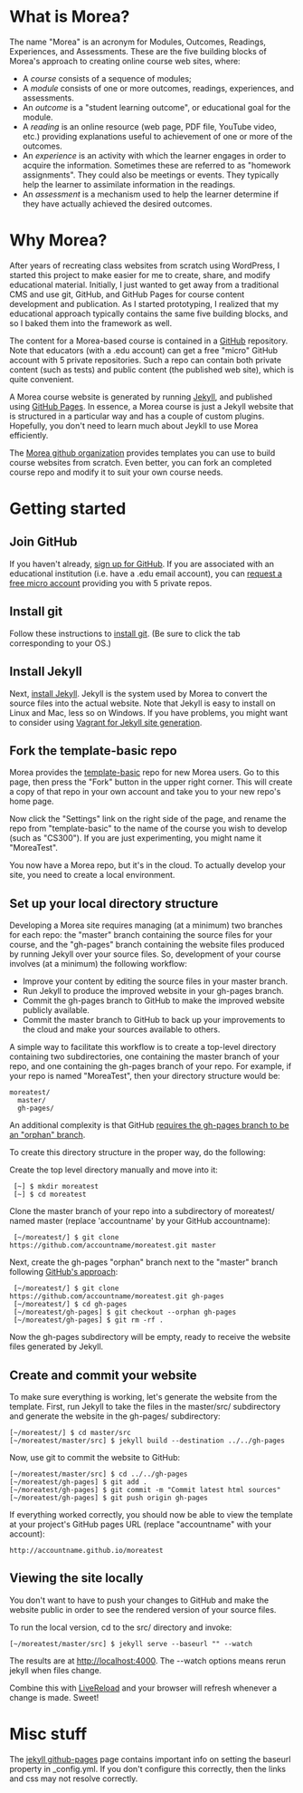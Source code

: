 What is Morea?
==============

The name "Morea" is an acronym for Modules, Outcomes, Readings, Experiences, and Assessments. These are
the five building blocks of Morea's approach to creating online course web sites, where:

* A *course* consists of a sequence of modules;
* A *module* consists of one or more outcomes, readings, experiences, and assessments.
* An *outcome* is a "student learning outcome", or educational goal for the module.
* A *reading* is an online resource (web page, PDF file, YouTube video, etc.) providing explanations useful to
achievement of one or more of the outcomes.
* An *experience* is an activity with which the learner engages in order to acquire the information. Sometimes these
are referred to as "homework assignments".  They could also be meetings or events. They typically help the learner
to assimilate information in the readings.
* An *assessment* is a mechanism used to help the learner determine if they have actually achieved the desired outcomes.

Why Morea?
==========

After years of recreating class websites from scratch using WordPress, I started this project to make easier for
me to create, share, and modify educational material. Initially, I just wanted to get away from a traditional CMS
and use git, GitHub, and GitHub Pages for course content development and publication.  As I started prototyping, I realized that my educational approach typically
contains the same five building blocks, and so I baked them into the framework as well.

The content for a Morea-based course is contained in a [GitHub](http://github.com) repository.  Note that educators (with a .edu account) can get a
free "micro" GitHub account with 5 private repositories. Such a repo can contain both private content (such as tests) and
 public content (the published web site), which is quite convenient.

A Morea course website is generated by running [Jekyll](http://jekyllrb.com), and published using [GitHub Pages](http://pages.github.com/).
In essence, a Morea course is just a Jekyll website that is structured in a particular way and has a couple of custom plugins.
Hopefully, you don't need to learn much about Jeykll to use Morea efficiently.

The [Morea github organization](http://morea-doc.github.io) provides templates you can use to build course websites from scratch.  Even better,
you can fork an completed course repo and modify it to suit your own course needs.

Getting started
===============

Join GitHub
-----------

If you haven't already, [sign up for GitHub](https://help.github.com/articles/signing-up-for-a-new-github-account).
If you are associated with an educational institution (i.e. have a .edu email account), you can [request a free micro account](https://education.github.com/) providing you with 5 private repos.

Install git
-----------

Follow these instructions to [install git](https://help.github.com/articles/set-up-git). (Be sure to click the tab corresponding to your OS.)

Install Jekyll
--------------

Next, [install Jekyll](http://jekyllrb.com/docs/installation/). Jekyll is the system used by Morea to convert the source
files into the actual website. Note that Jekyll is easy to install on Linux and Mac, less so on Windows.
If you have problems, you might want to consider using [Vagrant for Jekyll site generation](http://dwradcliffe.com/2013/04/12/vagrant-to-compile-jekyll.html).

Fork the template-basic repo
----------------------------

Morea provides the [template-basic](https://github.com/morea-doc/template-basic) repo for new Morea users. Go to this page,
then press the "Fork" button in the upper right corner.  This will create a copy of that repo in your own account and
take you to your new repo's home page.

Now click the "Settings" link on the right side of the page, and rename the repo from "template-basic"
to the name of the course you wish to develop (such as "CS300").  If you are just experimenting, you might name
it "MoreaTest".

You now have a Morea repo, but it's in the cloud. To actually develop your site, you need to create a local environment.

Set up your local directory structure
-------------------------------------

Developing a Morea site requires managing (at a minimum) two branches for each repo: the "master" branch containing the source
files for your course, and the "gh-pages" branch containing the website files produced by running Jekyll over your
source files. So, development of your course involves (at a minimum) the following workflow:

  * Improve your content by editing the source files in your master branch.
  * Run Jekyll to produce the improved website in your gh-pages branch.
  * Commit the gh-pages branch to GitHub to make the improved website publicly available.
  * Commit the master branch to GitHub to back up your improvements to the cloud and make your sources available to others.

A simple way to facilitate this workflow is to create a top-level directory containing two subdirectories, one
containing the master branch of your repo, and one containing the gh-pages branch of your repo. For example, if your repo is
named "MoreaTest", then your directory structure would be:

    moreatest/
      master/
      gh-pages/

An additional complexity is that GitHub [requires the gh-pages branch to be an "orphan" branch](https://help.github.com/articles/creating-project-pages-manually).

To create this directory structure in the proper way, do the following:

Create the top level directory manually and move into it:

     [~] $ mkdir moreatest
     [~] $ cd moreatest

Clone the master branch of your repo into a subdirectory of moreatest/ named master (replace 'accountname' by your
GitHub accountname):

     [~/moreatest/] $ git clone https://github.com/accountname/moreatest.git master

Next, create the gh-pages "orphan" branch next to the "master" branch following [GitHub's approach](https://help.github.com/articles/creating-project-pages-manually):

     [~/moreatest/] $ git clone https://github.com/accountname/moreatest.git gh-pages
     [~/moreatest/] $ cd gh-pages
     [~/moreatest/gh-pages] $ git checkout --orphan gh-pages
     [~/moreatest/gh-pages] $ git rm -rf .

Now the gh-pages subdirectory will be empty, ready to receive the website files generated by Jekyll.

Create and commit your website
------------------------------

To make sure everything is working, let's generate the website from the template. First, run Jekyll to take
the files in the master/src/ subdirectory and generate the website in the gh-pages/ subdirectory:

    [~/moreatest/] $ cd master/src
    [~/moreatest/master/src] $ jekyll build --destination ../../gh-pages

Now, use git to commit the website to GitHub:

    [~/moreatest/master/src] $ cd ../../gh-pages
    [~/moreatest/gh-pages] $ git add .
    [~/moreatest/gh-pages] $ git commit -m "Commit latest html sources"
    [~/moreatest/gh-pages] $ git push origin gh-pages

If everything worked correctly, you should now be able to view the template at your project's GitHub pages URL (replace
"accountname" with your account):

    http://accountname.github.io/moreatest

Viewing the site locally
------------------------

You don't want to have to push your changes to GitHub and make the website public in order to see the rendered
version of your source files.

To run the local version, cd to the src/ directory and invoke:

    [~/moreatest/master/src] $ jekyll serve --baseurl "" --watch

The results are at [http://localhost:4000]().  The --watch options means rerun jekyll when files change.

Combine this with [LiveReload](http://livereload.com/) and your browser will refresh whenever a change is made. Sweet!


Misc stuff
==========

The [jekyll github-pages](http://jekyllrb.com/docs/github-pages/) page contains important info on setting the baseurl property in _config.yml.  If you don't configure this correctly, then the links and css may not resolve correctly.

